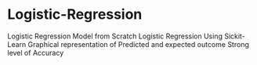 # Logistic-Regression
Logistic Regression Model from Scratch
Logistic Regression Using Sickit-Learn
Graphical representation of Predicted and expected outcome
Strong level of Accuracy
